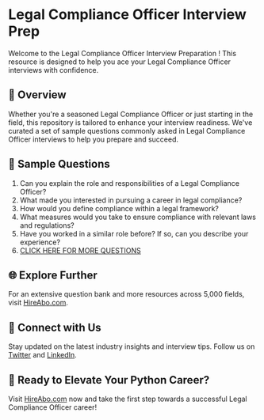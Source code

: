 # Legal Compliance Officer Interview Prep

Welcome to the Legal Compliance Officer Interview Preparation ! This resource is designed to help you ace your Legal Compliance Officer interviews with confidence.

## 🚀 Overview

Whether you're a seasoned Legal Compliance Officer or just starting in the field, this repository is tailored to enhance your interview readiness. We've curated a set of sample questions commonly asked in Legal Compliance Officer interviews to help you prepare and succeed.

## 📝 Sample Questions

1. Can you explain the role and responsibilities of a Legal Compliance Officer?
2. What made you interested in pursuing a career in legal compliance?
3. How would you define compliance within a legal framework?
4. What measures would you take to ensure compliance with relevant laws and regulations?
5. Have you worked in a similar role before? If so, can you describe your experience?
6. [CLICK HERE FOR MORE QUESTIONS](https://hireabo.com/job/9_0_45/Legal%20Compliance%20Officer)

## 🌐 Explore Further

For an extensive question bank and more resources across 5,000 fields, visit [HireAbo.com](https://www.hireabo.com).

## 📱 Connect with Us

Stay updated on the latest industry insights and interview tips. Follow us on [Twitter](https://twitter.com/hireabo) and [LinkedIn](https://www.linkedin.com/in/hire-abo-3609972a8/).

## 🚀 Ready to Elevate Your Python Career?

Visit [HireAbo.com](https://www.hireabo.com) now and take the first step towards a successful Legal Compliance Officer career!